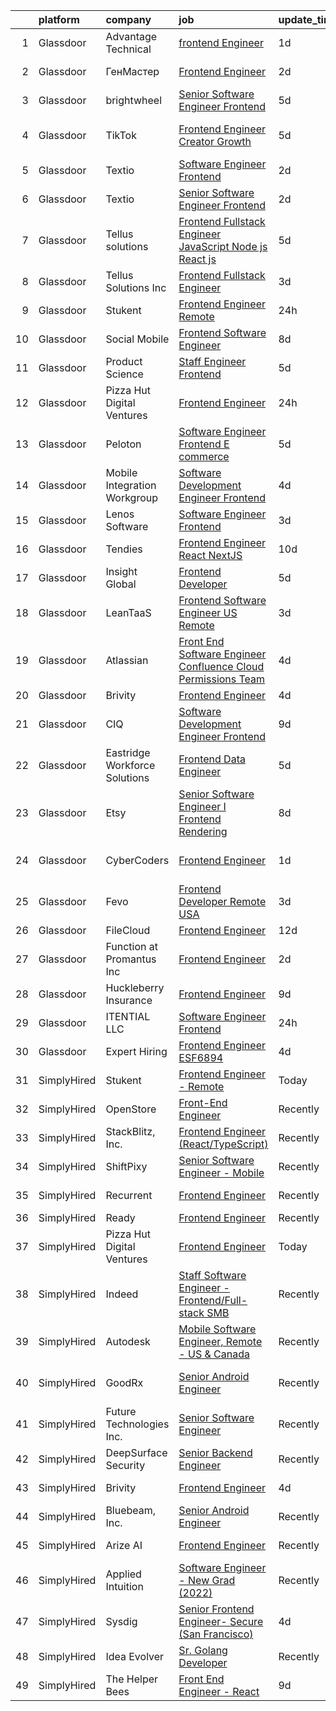 

|    | platform    | company                       | job                                                                                                                                                                                                                                                                                                                                                                                                                                                                                                                                                                                                                                                                                                                                                                                                                                                                                                                                                                                                                                                                                                                                                                                                                                                                                                                                                                                        | update_time   | location                   |
|---:|:------------|:------------------------------|:-------------------------------------------------------------------------------------------------------------------------------------------------------------------------------------------------------------------------------------------------------------------------------------------------------------------------------------------------------------------------------------------------------------------------------------------------------------------------------------------------------------------------------------------------------------------------------------------------------------------------------------------------------------------------------------------------------------------------------------------------------------------------------------------------------------------------------------------------------------------------------------------------------------------------------------------------------------------------------------------------------------------------------------------------------------------------------------------------------------------------------------------------------------------------------------------------------------------------------------------------------------------------------------------------------------------------------------------------------------------------------------------|:--------------|:---------------------------|
|  1 | Glassdoor   | Advantage Technical           | [frontend Engineer](https://www.glassdoor.com/partner/jobListing.htm?pos=103&ao=1110586&s=58&guid=0000018156b30c41a356a48ad7ed746b&src=GD_JOB_AD&t=SR&vt=w&ea=1&cs=1_c09720d1&cb=1655016983921&jobListingId=1007932385403&cpc=44CD5376B8534B8F&jrtk=3-0-1g5bb6337r0gv801-1g5bb633mi6hp800-1c4608d4067b4da2--6NYlbfkN0CQRQ3eiV4YWjrRS1ho7HVQ9JO8v6Fb3eU0yDOJbdOiEguntuRlpE4-_N6DYLNj-GpVRlBnRdbEr1rylQOgmNWESmwGVUpaTgO1_xp-1jyA9Bon-7S_iNsbLapNemexPLedJXkB5WMBcDvy3fi9SJjJ6G2VwtjFqWu6YSSdLpu21oEY7hBsapBWGft706XesLLvynru18zKeaPWI3fx31_gtKS4JFG5BjXbsoRGRAyNs3CCK5QgyLcJ6dtziXnsYA7AOP09_vdl0-tBIDq9MWsjXODOronnBQaKTlUT-wzBGeg5JqQtNhQ2ZW_Uwgiketzok_mHQkCfaIEFI9WQStOS-3k3EqRCbKd_RlzwxGTgHoxaKpSrg2-KCtQKpogqRp-NkCEkoWa6dOaAuhcO5Kj4MC8iJ-aeqogewOiTN5Yb8ae5N8_3adoQQRoisQpOqebE__s_WRrqox-d9ncpPXra81epySjw5VJRHiQ0FZfE3F-iWFuyhaUQASh75eN2giA2e8dvzx2HQIMJudQI45yJGTumvyXcHwmWlob-g79JAZ9GjgOrA40xcVa7rbWzkjWeHSHLa30x_w%3D%3D)                                                                                                                                                                                                                                                                                                                                                                                                                                                   | 1d            | Santa Ana, CA              |
|  2 | Glassdoor   | ГенМастер                     | [Frontend Engineer](https://www.glassdoor.com/partner/jobListing.htm?pos=113&ao=1136043&s=58&guid=0000018156b30c41a356a48ad7ed746b&src=GD_JOB_AD&t=SR&vt=w&cs=1_f6727bd6&cb=1655016983922&jobListingId=1007928009395&jrtk=3-0-1g5bb6337r0gv801-1g5bb633mi6hp800-378f4aba51417289-)                                                                                                                                                                                                                                                                                                                                                                                                                                                                                                                                                                                                                                                                                                                                                                                                                                                                                                                                                                                                                                                                                                         | 2d            | Redwood City, CA           |
|  3 | Glassdoor   | brightwheel                   | [Senior Software Engineer  Frontend](https://www.glassdoor.com/partner/jobListing.htm?pos=116&ao=1136043&s=58&guid=0000018156b30c41a356a48ad7ed746b&src=GD_JOB_AD&t=SR&vt=w&ea=1&cs=1_658b71c3&cb=1655016983922&jobListingId=1007922522233&jrtk=3-0-1g5bb6337r0gv801-1g5bb633mi6hp800-8d02e08b49d32f89-)                                                                                                                                                                                                                                                                                                                                                                                                                                                                                                                                                                                                                                                                                                                                                                                                                                                                                                                                                                                                                                                                                   | 5d            | Remote                     |
|  4 | Glassdoor   | TikTok                        | [Frontend Engineer  Creator Growth](https://www.glassdoor.com/partner/jobListing.htm?pos=112&ao=1136043&s=58&guid=0000018156b30c41a356a48ad7ed746b&src=GD_JOB_AD&t=SR&vt=w&cs=1_c4d04b77&cb=1655016983921&jobListingId=1007920779809&jrtk=3-0-1g5bb6337r0gv801-1g5bb633mi6hp800-09b89f55ad121cfd-)                                                                                                                                                                                                                                                                                                                                                                                                                                                                                                                                                                                                                                                                                                                                                                                                                                                                                                                                                                                                                                                                                         | 5d            | San Francisco, CA          |
|  5 | Glassdoor   | Textio                        | [Software Engineer  Frontend ](https://www.glassdoor.com/partner/jobListing.htm?pos=108&ao=1136043&s=58&guid=0000018156b30c41a356a48ad7ed746b&src=GD_JOB_AD&t=SR&vt=w&cs=1_eb45d802&cb=1655016983921&jobListingId=1007930480448&jrtk=3-0-1g5bb6337r0gv801-1g5bb633mi6hp800-96738821aecb54b6-)                                                                                                                                                                                                                                                                                                                                                                                                                                                                                                                                                                                                                                                                                                                                                                                                                                                                                                                                                                                                                                                                                              | 2d            | Seattle, WA                |
|  6 | Glassdoor   | Textio                        | [Senior Software Engineer  Frontend ](https://www.glassdoor.com/partner/jobListing.htm?pos=121&ao=1136043&s=58&guid=0000018156b30c41a356a48ad7ed746b&src=GD_JOB_AD&t=SR&vt=w&cs=1_54edee71&cb=1655016983922&jobListingId=1007930480557&jrtk=3-0-1g5bb6337r0gv801-1g5bb633mi6hp800-b1dbbc252154fbd1-)                                                                                                                                                                                                                                                                                                                                                                                                                                                                                                                                                                                                                                                                                                                                                                                                                                                                                                                                                                                                                                                                                       | 2d            | Seattle, WA                |
|  7 | Glassdoor   | Tellus solutions              | [Frontend Fullstack Engineer  JavaScript Node js React js](https://www.glassdoor.com/partner/jobListing.htm?pos=124&ao=1136043&s=58&guid=0000018156b30c41a356a48ad7ed746b&src=GD_JOB_AD&t=SR&vt=w&ea=1&cs=1_ed21b463&cb=1655016983927&jobListingId=1007921817343&jrtk=3-0-1g5bb6337r0gv801-1g5bb633mi6hp800-35e2e5e5faea8d2b-)                                                                                                                                                                                                                                                                                                                                                                                                                                                                                                                                                                                                                                                                                                                                                                                                                                                                                                                                                                                                                                                             | 5d            | San Bruno, CA              |
|  8 | Glassdoor   | Tellus Solutions Inc          | [Frontend Fullstack Engineer](https://www.glassdoor.com/partner/jobListing.htm?pos=115&ao=1136043&s=58&guid=0000018156b30c41a356a48ad7ed746b&src=GD_JOB_AD&t=SR&vt=w&ea=1&cs=1_33ba09f9&cb=1655016983922&jobListingId=1007926797665&jrtk=3-0-1g5bb6337r0gv801-1g5bb633mi6hp800-2a4bdb0c56e6c185-)                                                                                                                                                                                                                                                                                                                                                                                                                                                                                                                                                                                                                                                                                                                                                                                                                                                                                                                                                                                                                                                                                          | 3d            | Sunnyvale, CA              |
|  9 | Glassdoor   | Stukent                       | [Frontend Engineer   Remote](https://www.glassdoor.com/partner/jobListing.htm?pos=107&ao=1136043&s=58&guid=0000018156b30c41a356a48ad7ed746b&src=GD_JOB_AD&t=SR&vt=w&ea=1&cs=1_ff64256c&cb=1655016983921&jobListingId=1007932913841&jrtk=3-0-1g5bb6337r0gv801-1g5bb633mi6hp800-d7b2214341efff7a-)                                                                                                                                                                                                                                                                                                                                                                                                                                                                                                                                                                                                                                                                                                                                                                                                                                                                                                                                                                                                                                                                                           | 24h           | Idaho Falls, ID            |
| 10 | Glassdoor   | Social Mobile                 | [Frontend Software Engineer](https://www.glassdoor.com/partner/jobListing.htm?pos=118&ao=1136043&s=58&guid=0000018156b30c41a356a48ad7ed746b&src=GD_JOB_AD&t=SR&vt=w&ea=1&cs=1_26d5a0c1&cb=1655016983922&jobListingId=1007917234925&jrtk=3-0-1g5bb6337r0gv801-1g5bb633mi6hp800-abf8924cd77c767f-)                                                                                                                                                                                                                                                                                                                                                                                                                                                                                                                                                                                                                                                                                                                                                                                                                                                                                                                                                                                                                                                                                           | 8d            | Miami, FL                  |
| 11 | Glassdoor   | Product Science               | [Staff Engineer  Frontend](https://www.glassdoor.com/partner/jobListing.htm?pos=128&ao=1136043&s=58&guid=0000018156b30c41a356a48ad7ed746b&src=GD_JOB_AD&t=SR&vt=w&ea=1&cs=1_d2f52ee2&cb=1655016983927&jobListingId=1007921983735&jrtk=3-0-1g5bb6337r0gv801-1g5bb633mi6hp800-029da9ae8f5692b2-)                                                                                                                                                                                                                                                                                                                                                                                                                                                                                                                                                                                                                                                                                                                                                                                                                                                                                                                                                                                                                                                                                             | 5d            | Remote                     |
| 12 | Glassdoor   | Pizza Hut Digital Ventures    | [Frontend Engineer](https://www.glassdoor.com/partner/jobListing.htm?pos=109&ao=1136043&s=58&guid=0000018156b30c41a356a48ad7ed746b&src=GD_JOB_AD&t=SR&vt=w&ea=1&cs=1_7e879553&cb=1655016983921&jobListingId=1007933226793&jrtk=3-0-1g5bb6337r0gv801-1g5bb633mi6hp800-4110809d7a051b5a-)                                                                                                                                                                                                                                                                                                                                                                                                                                                                                                                                                                                                                                                                                                                                                                                                                                                                                                                                                                                                                                                                                                    | 24h           | Plano, TX                  |
| 13 | Glassdoor   | Peloton                       | [Software Engineer  Frontend  E commerce ](https://www.glassdoor.com/partner/jobListing.htm?pos=126&ao=1136043&s=58&guid=0000018156b30c41a356a48ad7ed746b&src=GD_JOB_AD&t=SR&vt=w&ea=1&cs=1_10d5a7be&cb=1655016983927&jobListingId=1007921647543&jrtk=3-0-1g5bb6337r0gv801-1g5bb633mi6hp800-bed6f5833c5cf6ab-)                                                                                                                                                                                                                                                                                                                                                                                                                                                                                                                                                                                                                                                                                                                                                                                                                                                                                                                                                                                                                                                                             | 5d            | New York, NY               |
| 14 | Glassdoor   | Mobile Integration Workgroup  | [Software Development Engineer   Frontend](https://www.glassdoor.com/partner/jobListing.htm?pos=129&ao=1136043&s=58&guid=0000018156b30c41a356a48ad7ed746b&src=GD_JOB_AD&t=SR&vt=w&ea=1&cs=1_ae1d3613&cb=1655016983927&jobListingId=1007924538769&jrtk=3-0-1g5bb6337r0gv801-1g5bb633mi6hp800-3bcb3c5e937d42b2-)                                                                                                                                                                                                                                                                                                                                                                                                                                                                                                                                                                                                                                                                                                                                                                                                                                                                                                                                                                                                                                                                             | 4d            | Remote                     |
| 15 | Glassdoor   | Lenos Software                | [Software Engineer  Frontend](https://www.glassdoor.com/partner/jobListing.htm?pos=111&ao=1136043&s=58&guid=0000018156b30c41a356a48ad7ed746b&src=GD_JOB_AD&t=SR&vt=w&cs=1_975dcb14&cb=1655016983921&jobListingId=1007927794957&jrtk=3-0-1g5bb6337r0gv801-1g5bb633mi6hp800-fbc108f3d933988a-)                                                                                                                                                                                                                                                                                                                                                                                                                                                                                                                                                                                                                                                                                                                                                                                                                                                                                                                                                                                                                                                                                               | 3d            | Remote                     |
| 16 | Glassdoor   | Tendies                       | [Frontend Engineer  React NextJS ](https://www.glassdoor.com/partner/jobListing.htm?pos=125&ao=1136043&s=58&guid=0000018156b30c41a356a48ad7ed746b&src=GD_JOB_AD&t=SR&vt=w&ea=1&cs=1_c2338f07&cb=1655016983927&jobListingId=1007910901707&jrtk=3-0-1g5bb6337r0gv801-1g5bb633mi6hp800-c865f8d8712fd17c-)                                                                                                                                                                                                                                                                                                                                                                                                                                                                                                                                                                                                                                                                                                                                                                                                                                                                                                                                                                                                                                                                                     | 10d           | New York, NY               |
| 17 | Glassdoor   | Insight Global                | [Frontend Developer](https://www.glassdoor.com/partner/jobListing.htm?pos=106&ao=1110586&s=58&guid=0000018156b30c41a356a48ad7ed746b&src=GD_JOB_AD&t=SR&vt=w&ea=1&cs=1_4eea5d1a&cb=1655016983921&jobListingId=1007921200847&cpc=AC285F3A3ECA6BB0&jrtk=3-0-1g5bb6337r0gv801-1g5bb633mi6hp800-617b3ecdbe321eeb--6NYlbfkN0BKkHZu3wF05EeDimN_p6sYpKCMArvwa95YdH7UpkaBCuXZAtggzO9lGKJZ-EjBDGF9wo_IY4ABP07l43Cw4oeJqB-kUtNRYtNZg9lSi4bCpQcbuirDqEqlCAJ-s5ckCnToVYN0iHJsROBWDEd73EHPT5PLxfJ-HPLVrvFuBt3xAqtE06cM5yf7EfozFP9cEAbIGvKzu_cIKBz0XDaeLzXkCGZwUY5iLzoFDW4ylddjIeSp_jdy7Qlnl6rNW2djHsD6Ido48WprgZxq0PREgdg3nexFtFzlzS0FvG83I4VLy2-l2YxW8llUK8ElVasJ8Prx-Kzw6YdNHhkITFtfqbgdlbTiiu0wJTn4CnZ6GaH41EQG6zbR2nbcuhsfAC7vUVy7W2oEYMl8CNQA17oSqJSB2YzFnKCoBnb7LJNwR7lUADwDk0uPRvxrvlRIv2ZwydoaE89I6O0YaJMJjoVccSWTsIcMALCTW9zYULWpNEFGSvSnIEBZp5_-AX6rXeti3HQ%3D)                                                                                                                                                                                                                                                                                                                                                                                                                                                                                                                                | 5d            | Remote                     |
| 18 | Glassdoor   | LeanTaaS                      | [Frontend Software Engineer  US Remote ](https://www.glassdoor.com/partner/jobListing.htm?pos=123&ao=1136043&s=58&guid=0000018156b30c41a356a48ad7ed746b&src=GD_JOB_AD&t=SR&vt=w&ea=1&cs=1_62127d1b&cb=1655016983922&jobListingId=1007926990266&jrtk=3-0-1g5bb6337r0gv801-1g5bb633mi6hp800-6ff25892704f2fdd-)                                                                                                                                                                                                                                                                                                                                                                                                                                                                                                                                                                                                                                                                                                                                                                                                                                                                                                                                                                                                                                                                               | 3d            | Santa Clara, CA            |
| 19 | Glassdoor   | Atlassian                     | [Front End Software Engineer  Confluence Cloud Permissions Team](https://www.glassdoor.com/partner/jobListing.htm?pos=127&ao=1136043&s=58&guid=0000018156b30c41a356a48ad7ed746b&src=GD_JOB_AD&t=SR&vt=w&cs=1_19bfeb46&cb=1655016983927&jobListingId=1007924149885&jrtk=3-0-1g5bb6337r0gv801-1g5bb633mi6hp800-45142c16432a8e0e-)                                                                                                                                                                                                                                                                                                                                                                                                                                                                                                                                                                                                                                                                                                                                                                                                                                                                                                                                                                                                                                                            | 4d            | Mountain View, CA          |
| 20 | Glassdoor   | Brivity                       | [Frontend Engineer](https://www.glassdoor.com/partner/jobListing.htm?pos=119&ao=1136043&s=58&guid=0000018156b30c41a356a48ad7ed746b&src=GD_JOB_AD&t=SR&vt=w&ea=1&cs=1_c4c5d623&cb=1655016983922&jobListingId=1007923544274&jrtk=3-0-1g5bb6337r0gv801-1g5bb633mi6hp800-7ad10760c5cac025-)                                                                                                                                                                                                                                                                                                                                                                                                                                                                                                                                                                                                                                                                                                                                                                                                                                                                                                                                                                                                                                                                                                    | 4d            | Remote                     |
| 21 | Glassdoor   | CIQ                           | [Software Development Engineer   Frontend](https://www.glassdoor.com/partner/jobListing.htm?pos=130&ao=1136043&s=58&guid=0000018156b30c41a356a48ad7ed746b&src=GD_JOB_AD&t=SR&vt=w&ea=1&cs=1_35f0de04&cb=1655016983927&jobListingId=1007914016150&jrtk=3-0-1g5bb6337r0gv801-1g5bb633mi6hp800-92e1b3c305a31be3-)                                                                                                                                                                                                                                                                                                                                                                                                                                                                                                                                                                                                                                                                                                                                                                                                                                                                                                                                                                                                                                                                             | 9d            | Remote                     |
| 22 | Glassdoor   | Eastridge Workforce Solutions | [Frontend Data Engineer](https://www.glassdoor.com/partner/jobListing.htm?pos=105&ao=1110586&s=58&guid=0000018156b30c41a356a48ad7ed746b&src=GD_JOB_AD&t=SR&vt=w&ea=1&cs=1_4cfe3925&cb=1655016983921&jobListingId=1007921881816&cpc=32EE424DE2B657EB&jrtk=3-0-1g5bb6337r0gv801-1g5bb633mi6hp800-e5ebd216005cdef4--6NYlbfkN0DybkRSn_Q7CT62GnFN88VmimyaY7jaahKWndbXBXLMBbHMz5el8CBY0eGB8qz1XOb6PziYZgRDR5UU8M3Xk7q0aGKLAgSrAFYS_ZW9LIDi1IzAHVGMrCl_StuEdMcgYOLn56kznYoPHc3zt-vtBJf9_O7IIjRda66-wFpIPe-o85diYDL7MbltNV3xjTE-r_2T6yJKrGiDpNQNkYOfeGE_nte1xlunQkOkdPwPiFzMLjUJrx3GLQZVTXU4BxYgFazsFp7ZQfiFcO8ROT3zXl4gGrj8dAKbGmywpXDbeBW7X_-BARH9pijIuiRWFPXuVxPwNuK8RBufgDDlKchyvevtrjL1CHPLcaNFDZFM823eyofevUxOynhQjtY5u_koWtcc_pYA7himj33gl5aW6bSwPpTRdzP43eH8OUNBPX11lHZGonor41cmqf8Cw3rZGKf8yWm39RuT6yCKCd2tBcPC8H28Yf140DQQztx7tpjTuEG7FWPMxBeoa9u9NrPO3Cj6n03jeWZGF28fLiC6QVa93yiknPPl-KGdo0KR_OFD5DNau3OZUSeRbHpa7oNKXjEXASZO2iM-Dg%3D%3D)                                                                                                                                                                                                                                                                                                                                                                                                                                              | 5d            | Newark, CA                 |
| 23 | Glassdoor   | Etsy                          | [Senior Software Engineer I  Frontend Rendering](https://www.glassdoor.com/partner/jobListing.htm?pos=122&ao=1136043&s=58&guid=0000018156b30c41a356a48ad7ed746b&src=GD_JOB_AD&t=SR&vt=w&cs=1_771dc914&cb=1655016983922&jobListingId=1007917348542&jrtk=3-0-1g5bb6337r0gv801-1g5bb633mi6hp800-c4c6ca3dfd06e4d0-)                                                                                                                                                                                                                                                                                                                                                                                                                                                                                                                                                                                                                                                                                                                                                                                                                                                                                                                                                                                                                                                                            | 8d            | Brooklyn, NY               |
| 24 | Glassdoor   | CyberCoders                   | [Frontend Engineer](https://www.glassdoor.com/partner/jobListing.htm?pos=104&ao=1110586&s=58&guid=0000018156b30c41a356a48ad7ed746b&src=GD_JOB_AD&t=SR&vt=w&ea=1&cs=1_30683b81&cb=1655016983921&jobListingId=1007932649615&cpc=FA84DF7EA1EC2398&jrtk=3-0-1g5bb6337r0gv801-1g5bb633mi6hp800-37f79104f13940eb--6NYlbfkN0CpFJQzrgRR8WqXWK1qKKEqALWJw739KlKqr2H-MSI4eoBlI4EFrmor2FYZMP3muM3FmG-NKgQgvvM9bNuLn0M7jjIBNsjY1boYhi8NTSjVVYYXLlar2YiEJuAvOUBFqV6TaR-HjG7L13nTsRRshDuiXsruDLDPmdf8JsIRQOE5wNp2u7CDTtI9BNRNSZmWkvrogWIG0nvAEP-RnmXGSYlSNi1EH3Iuyfc110BL39AAvcUQ3thKKCYpY095MrFeHhx70x27V03wB74HvyJU7K0UkElLX1w2Bc87sHQTjnlmj01wrR-yaBrXimcC0B2p2beEiWhcCuQp3W6YV8iod9hOxXLnaRIgWkaggUI_qKGZB9JgWJ2AWrLFneSrD_ZEPMXHmHO_1OpWkJYeXJMkbIB7nnTcASwt0ki02mVKa_rDYKt2shE_EQetlBWM8-OSQnBv7RcQ7WbOGnhYZ_K1O9om1D-qCXs8ScxobDOTGEJyRJ5E0jpN7C6PyYdklWGUhlSw4mBcl_yaCbb4_27qmdQVhBnPkdJDR08en9t0dPbOOKEdL3BL9FoRLf1ZWLmzl2ISQssbFYID8YUSjCfCnX6Xn3rXJG2QkRGlFnk1DFEZzrE3Awt7YoQAwohBshbnVxLcXwdUelkHEWVqasUko4afRCuD2zmWf1n8aHUaTt40T33vYd1Y8zjHhZEY4ZImPr2AHWxL6oeJYK19GEqTMFTfQ16EKKjVvy7yeTpqRbvBnYSKH8rKCwANZIe1Ze3dlrS7cutlyV_-YB9I5XNC1w69N3mOyQsQ-IZxCneQmNLz0CkhWl28LQZlvyoW8lhWfssqO4ac78ZQVlJnkeJttp6nPK5lTo2xYjRKT_obbeLC4XSOCACTu9YGyekLFOhqGAsNF0l2_eO7xGQ2ti0f5Sh4izxbaIBRVN0PIVYQJWLJqJwnZeI-Eatcl1hAzAR2Dua39K4vw5NG9J9kcxg7_2Tl3_G9ALqF-ine2cWEFq9PjaAaoG6WyL5IgfXnLWSrMvM%3D) | 1d            | San Francisco, CA          |
| 25 | Glassdoor   | Fevo                          | [Frontend Developer  Remote   USA ](https://www.glassdoor.com/partner/jobListing.htm?pos=114&ao=1136043&s=58&guid=0000018156b30c41a356a48ad7ed746b&src=GD_JOB_AD&t=SR&vt=w&cs=1_dd00d56d&cb=1655016983922&jobListingId=1007925970265&jrtk=3-0-1g5bb6337r0gv801-1g5bb633mi6hp800-eda4ed68cf26ff88-)                                                                                                                                                                                                                                                                                                                                                                                                                                                                                                                                                                                                                                                                                                                                                                                                                                                                                                                                                                                                                                                                                         | 3d            | New York, NY               |
| 26 | Glassdoor   | FileCloud                     | [Frontend Engineer](https://www.glassdoor.com/partner/jobListing.htm?pos=117&ao=1136043&s=58&guid=0000018156b30c41a356a48ad7ed746b&src=GD_JOB_AD&t=SR&vt=w&cs=1_0d15c1a4&cb=1655016983922&jobListingId=1007903863705&jrtk=3-0-1g5bb6337r0gv801-1g5bb633mi6hp800-99bd0a61732e32d1-)                                                                                                                                                                                                                                                                                                                                                                                                                                                                                                                                                                                                                                                                                                                                                                                                                                                                                                                                                                                                                                                                                                         | 12d           | Remote                     |
| 27 | Glassdoor   | Function at Promantus Inc     | [Frontend Engineer](https://www.glassdoor.com/partner/jobListing.htm?pos=110&ao=1136043&s=58&guid=0000018156b30c41a356a48ad7ed746b&src=GD_JOB_AD&t=SR&vt=w&ea=1&cs=1_ade77ceb&cb=1655016983921&jobListingId=1007929168657&jrtk=3-0-1g5bb6337r0gv801-1g5bb633mi6hp800-da4af2e8156c6d8d-)                                                                                                                                                                                                                                                                                                                                                                                                                                                                                                                                                                                                                                                                                                                                                                                                                                                                                                                                                                                                                                                                                                    | 2d            | Remote                     |
| 28 | Glassdoor   | Huckleberry Insurance         | [Frontend Engineer](https://www.glassdoor.com/partner/jobListing.htm?pos=120&ao=1136043&s=58&guid=0000018156b30c41a356a48ad7ed746b&src=GD_JOB_AD&t=SR&vt=w&cs=1_e041c2b1&cb=1655016983922&jobListingId=1007912993502&jrtk=3-0-1g5bb6337r0gv801-1g5bb633mi6hp800-f336af2a8b4c4b0f-)                                                                                                                                                                                                                                                                                                                                                                                                                                                                                                                                                                                                                                                                                                                                                                                                                                                                                                                                                                                                                                                                                                         | 9d            | Remote                     |
| 29 | Glassdoor   | ITENTIAL LLC                  | [Software Engineer   Frontend](https://www.glassdoor.com/partner/jobListing.htm?pos=101&ao=1110586&s=58&guid=0000018156b30c41a356a48ad7ed746b&src=GD_JOB_AD&t=SR&vt=w&cs=1_830bc220&cb=1655016983920&jobListingId=1007932967649&cpc=1CBFC3E34E2A31FF&jrtk=3-0-1g5bb6337r0gv801-1g5bb633mi6hp800-e6b8812ebd1471d5--6NYlbfkN0ALyoxrbbZlqe4F_S_RzfOPeWTXpBGKt5cfkVmDPumClB23Qa9iodOk5PrGFrwbfApumLPncSRsBMFxX5SuLOfzSMK0MhVTg28QYCg15RO9RUzRb8E5vodMnVzGkKYcoDQqTge7z5IZgMqFPwYkoSQjQIQd6_fE1lZwxYQYMnWTsP94p4tHu45S0tDMy7Y2lxDFTmzePQ_YRggqtUrDnSA0-IEjb4UllMY6Ejt40RpgA3RM8fv5sf_-dQ6Ao8vqWA05ckCoBNqX9MPr66HDqFUAkTO4zKj8eOGARf_SWG-YzF05TkGL9W2PGJCNCzIrTcYNz9xIlci3iMkwhvLbHS8GoZiEM7NGrrt1wvSQGvQByPhJn5UdoLWyX4EtQlumWL8YJidfLCwvrTT6i0YlNjbh764Zyt5xqKZPTvMCgM5FOvhJVGLov4HV2fqS8pbAKiDdmO51U2xr6hNawnx0jL2OM6QxhkvoMrlOm_zqE9XPWQ%3D%3D)                                                                                                                                                                                                                                                                                                                                                                                                                                                                                                                                             | 24h           | Atlanta, GA                |
| 30 | Glassdoor   | Expert Hiring                 | [Frontend Engineer  ESF6894](https://www.glassdoor.com/partner/jobListing.htm?pos=102&ao=1110586&s=58&guid=0000018156b30c41a356a48ad7ed746b&src=GD_JOB_AD&t=SR&vt=w&ea=1&cs=1_25a332fc&cb=1655016983920&jobListingId=1007923921862&cpc=56C4EA4A1A191A49&jrtk=3-0-1g5bb6337r0gv801-1g5bb633mi6hp800-ad9adbfc52082bd2--6NYlbfkN0Bf2f-4U936TxvFb4B-5UK4I-XgW_8PCIuPs5Qt2CcMU5PZSMSw814EOQydSSAQA1ruvEm2stEfyRQGyYgqhwEvSaEznFgKOPCk9J0i4KYTIv5aumBjR1Wso8vVK099Zj-lhWaQBQrRGBzGgkTdFRzjHEnvSgerYCjOubcaiPFy8_ySxzn_1yFk72B5ldyTypjIaFDWHLLoUbaKoglxaBrmqPjEa6Fjoqq_cN0GKxRxl6gv5JG9rfRbkpk2BctOkoDj9ws6mZE8i_gO7RqJrTMkfE8FAqS1W62_fmpL0cSyn0UjRj1obH2iMQ5rFxojwMKkAf_PzV_h07MHVrkaS3EcWuBJlrudCDpzH7X7yWsyA_vrSQ7i78FKuL9NZe8DWYIHULQz0CZaydakEgJuLt0lBeiDVogGSY2ZyKOLW4Z6KUVRB9jyo8HwVGQ6ujOpTkktSZaJ3ZrX2yVjAVEiU1-2UXqzQbeUEfrbtYIR3r8uCPq5-cz0psM_MY9xwFR2V-Y%3D)                                                                                                                                                                                                                                                                                                                                                                                                                                                                                                                        | 4d            | Lowell, MA                 |
| 31 | SimplyHired | Stukent                       | [Frontend Engineer - Remote](https://www.simplyhired.com/job/JEwZniQ5bbORD0o2R6JnMiyL_XKGBiPx51je9ZVqanRO5tM-X-lkhg?q=frontend+engineer)                                                                                                                                                                                                                                                                                                                                                                                                                                                                                                                                                                                                                                                                                                                                                                                                                                                                                                                                                                                                                                                                                                                                                                                                                                                   | Today         | Idaho Falls, ID            |
| 32 | SimplyHired | OpenStore                     | [Front-End Engineer](https://www.simplyhired.com/job/o8kt6Vd5OxCojh1vw45qgfhV_mbAVx_XhjJl7X-hABNOcWOg1DPImw?q=frontend+engineer)                                                                                                                                                                                                                                                                                                                                                                                                                                                                                                                                                                                                                                                                                                                                                                                                                                                                                                                                                                                                                                                                                                                                                                                                                                                           | Recently      | Miami, FL                  |
| 33 | SimplyHired | StackBlitz, Inc.              | [Frontend Engineer (React/TypeScript)](https://www.simplyhired.com/job/PHTAD8l1d1wY_qyZtZh2ELDAb-VRZyw7yxuMwctqWk8il2EG0-AbmQ?q=frontend+engineer)                                                                                                                                                                                                                                                                                                                                                                                                                                                                                                                                                                                                                                                                                                                                                                                                                                                                                                                                                                                                                                                                                                                                                                                                                                         | Recently      | Remote                     |
| 34 | SimplyHired | ShiftPixy                     | [Senior Software Engineer - Mobile](https://www.simplyhired.com/job/cJQuLTQwa1UvxzbsJTIKUZruXiX6hWRCMAR0qNclEuFr8Ascluc-gA?q=frontend+engineer)                                                                                                                                                                                                                                                                                                                                                                                                                                                                                                                                                                                                                                                                                                                                                                                                                                                                                                                                                                                                                                                                                                                                                                                                                                            | Recently      | Irvine, CA                 |
| 35 | SimplyHired | Recurrent                     | [Frontend Engineer](https://www.simplyhired.com/job/ZmYJJXoqjjpQysYt0SXpwPXBO8YRHdflAIpbuu1yOSugwNpbyqOhgg?q=frontend+engineer)                                                                                                                                                                                                                                                                                                                                                                                                                                                                                                                                                                                                                                                                                                                                                                                                                                                                                                                                                                                                                                                                                                                                                                                                                                                            | Recently      | Seattle, WA                |
| 36 | SimplyHired | Ready                         | [Frontend Engineer](https://www.simplyhired.com/job/NfBh9lIXHlK5WnBnJRBiQm0lcc0VntcXWDxclZFLZkHgoLP9ATK3oQ?q=frontend+engineer)                                                                                                                                                                                                                                                                                                                                                                                                                                                                                                                                                                                                                                                                                                                                                                                                                                                                                                                                                                                                                                                                                                                                                                                                                                                            | Recently      | California                 |
| 37 | SimplyHired | Pizza Hut Digital Ventures    | [Frontend Engineer](https://www.simplyhired.com/job/84H03A-LeB_-H8t1HmzJDELA7oOMvCbDQow99FPtzru19u10iuv5Kg?q=frontend+engineer)                                                                                                                                                                                                                                                                                                                                                                                                                                                                                                                                                                                                                                                                                                                                                                                                                                                                                                                                                                                                                                                                                                                                                                                                                                                            | Today         | Plano, TX                  |
| 38 | SimplyHired | Indeed                        | [Staff Software Engineer - Frontend/Full-stack SMB](https://www.simplyhired.com/job/Bp25MGqvin7b-ER_vhbevNab1dmet_-tFoERY0a3twWkUYe29ZDNYw?q=frontend+engineer)                                                                                                                                                                                                                                                                                                                                                                                                                                                                                                                                                                                                                                                                                                                                                                                                                                                                                                                                                                                                                                                                                                                                                                                                                            | Recently      | United States +6 locations |
| 39 | SimplyHired | Autodesk                      | [Mobile Software Engineer, Remote - US & Canada](https://www.simplyhired.com/job/JbIW03uIQn-0TLMcSMhpgT6i1jT2pdUA6PX3wk1ORfOD_hd3xD43_Q?q=frontend+engineer)                                                                                                                                                                                                                                                                                                                                                                                                                                                                                                                                                                                                                                                                                                                                                                                                                                                                                                                                                                                                                                                                                                                                                                                                                               | Recently      | Portland, OR               |
| 40 | SimplyHired | GoodRx                        | [Senior Android Engineer](https://www.simplyhired.com/job/Od8pm1aDEOjbYJ-Mmy_5HQzrUL2FOAXdaCE1efWjOjp8UZCpcZMBGg?q=frontend+engineer)                                                                                                                                                                                                                                                                                                                                                                                                                                                                                                                                                                                                                                                                                                                                                                                                                                                                                                                                                                                                                                                                                                                                                                                                                                                      | Recently      | Santa Monica, CA           |
| 41 | SimplyHired | Future Technologies Inc.      | [Senior Software Engineer](https://www.simplyhired.com/job/Sa5N2ck1f0TyfUyByg6kjXcOlpeLimgX1MAZxwnFMjoRqVwJ54Q26w?q=frontend+engineer)                                                                                                                                                                                                                                                                                                                                                                                                                                                                                                                                                                                                                                                                                                                                                                                                                                                                                                                                                                                                                                                                                                                                                                                                                                                     | Recently      | Quantico, VA               |
| 42 | SimplyHired | DeepSurface Security          | [Senior Backend Engineer](https://www.simplyhired.com/job/ltjyAeVscAMaf6FAOoPuI0XWNuQ9DHAoF02jXetfp2nnLO26f8OKfw?q=frontend+engineer)                                                                                                                                                                                                                                                                                                                                                                                                                                                                                                                                                                                                                                                                                                                                                                                                                                                                                                                                                                                                                                                                                                                                                                                                                                                      | Recently      | Portland, OR               |
| 43 | SimplyHired | Brivity                       | [Frontend Engineer](https://www.simplyhired.com/job/V6HJHW_KtNbaPla66hqZQ5sk_puJ0m3ab5BboJ0ok9Mr0Vm_uIcJMA?q=frontend+engineer)                                                                                                                                                                                                                                                                                                                                                                                                                                                                                                                                                                                                                                                                                                                                                                                                                                                                                                                                                                                                                                                                                                                                                                                                                                                            | 4d            | Remote +1 location         |
| 44 | SimplyHired | Bluebeam, Inc.                | [Senior Android Engineer](https://www.simplyhired.com/job/xJChIcymtiVXNZSc3ZQoZRxicUdBbX9jXXPtViLjv85lewCbbeqinQ?q=frontend+engineer)                                                                                                                                                                                                                                                                                                                                                                                                                                                                                                                                                                                                                                                                                                                                                                                                                                                                                                                                                                                                                                                                                                                                                                                                                                                      | Recently      | Dallas, TX                 |
| 45 | SimplyHired | Arize AI                      | [Frontend Engineer](https://www.simplyhired.com/job/xQaaVC5vOtRS4JzrdHWflzM8ynmcpN-5LqOA84ur9JKgs3BKShIeyw?q=frontend+engineer)                                                                                                                                                                                                                                                                                                                                                                                                                                                                                                                                                                                                                                                                                                                                                                                                                                                                                                                                                                                                                                                                                                                                                                                                                                                            | Recently      | Berkeley, CA               |
| 46 | SimplyHired | Applied Intuition             | [Software Engineer - New Grad (2022)](https://www.simplyhired.com/job/KcRh9BlOKS_ATWHUykxNtpk-bWsHtT7CwAlHkW9AhA09wl32MXJ98w?q=frontend+engineer)                                                                                                                                                                                                                                                                                                                                                                                                                                                                                                                                                                                                                                                                                                                                                                                                                                                                                                                                                                                                                                                                                                                                                                                                                                          | Recently      | Mountain View, CA          |
| 47 | SimplyHired | Sysdig                        | [Senior Frontend Engineer- Secure (San Francisco)](https://www.simplyhired.com/job/VDagt6v9WAhTD4tbLE5bBEmgrMVVcV8T0yKh1i3901vMwJLwUmGR5w?q=frontend+engineer)                                                                                                                                                                                                                                                                                                                                                                                                                                                                                                                                                                                                                                                                                                                                                                                                                                                                                                                                                                                                                                                                                                                                                                                                                             | 4d            | San Francisco, CA          |
| 48 | SimplyHired | Idea Evolver                  | [Sr. Golang Developer](https://www.simplyhired.com/job/pc_NZ8aLefzjx4dVYgGg7s8rbF0NpviZbsJd6Ew7TCcA5APVVpbJpw?q=frontend+engineer)                                                                                                                                                                                                                                                                                                                                                                                                                                                                                                                                                                                                                                                                                                                                                                                                                                                                                                                                                                                                                                                                                                                                                                                                                                                         | Recently      | Remote                     |
| 49 | SimplyHired | The Helper Bees               | [Front End Engineer - React](https://www.simplyhired.com/job/LGQWweXx-K5Hge5deweWqL14OAXuM1p3x_fZ9_ByXKV8yKNZ9E3L1Q?q=frontend+engineer)                                                                                                                                                                                                                                                                                                                                                                                                                                                                                                                                                                                                                                                                                                                                                                                                                                                                                                                                                                                                                                                                                                                                                                                                                                                   | 9d            | Remote                     |
